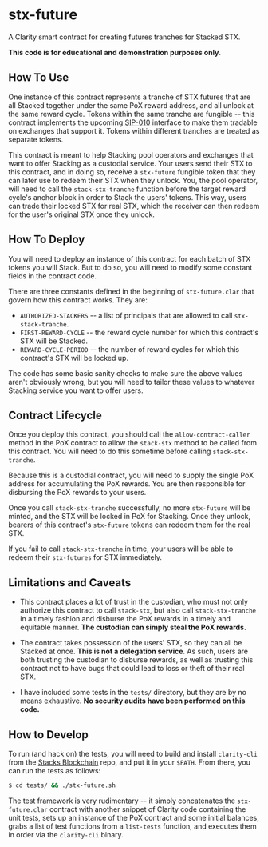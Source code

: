 # stx-future

A Clarity smart contract for creating futures tranches for Stacked STX.

**This code is for educational and demonstration purposes only**.

## How To Use

One instance of this contract represents a tranche of STX futures that are
all Stacked together under the same PoX reward address, and all
unlock at the same reward cycle.  Tokens within the same tranche are fungible --
this contract implements the upcoming
[SIP-010](https://github.com/stacksgov/sips/pull/5) interface to make them
tradable on exchanges that support it.  Tokens within different tranches are
treated as separate tokens.

This contract is meant to help Stacking pool operators and exchanges that want to
offer Stacking as a custodial service.  Your users send their STX to this contract,
and in doing so, receive a `stx-future` fungible token that they can later use
to redeem their STX when they unlock.  You, the pool operator, will need to 
call the `stack-stx-tranche` function before the target reward cycle's anchor
block in order to Stack the users' tokens.  This way, users can trade their
locked STX for real STX, which the receiver can then redeem for the user's
original STX once they unlock.

## How To Deploy 

You will need to deploy an instance of this contract for each batch of STX
tokens you will Stack.  But to do so, you will need to modify some constant 
fields in the contract code.

There are three constants defined in the beginning of `stx-future.clar` that
govern how this contract works.  They are:

* `AUTHORIZED-STACKERS` -- a list of principals that are allowed to call
  `stx-stack-tranche`.
* `FIRST-REWARD-CYCLE` -- the reward cycle number for which this contract's STX
  will be Stacked.
* `REWARD-CYCLE-PERIOD` -- the number of reward cycles for which this contract's
  STX will be locked up.

The code has some basic sanity checks to make sure the above values aren't
obviously wrong, but you will need to tailor these values to whatever Stacking
service you want to offer users.

## Contract Lifecycle

Once you deploy this contract, you should call the `allow-contract-caller` method
in the PoX contract to allow the `stack-stx` method to be called from this
contract.  You will need to do this sometime before calling `stack-stx-tranche`.

Because this is a custodial contract, you will need to supply the single PoX
address for accumulating the PoX rewards.  You are then responsible for disbursing
the PoX rewards to your users.

Once you call `stack-stx-tranche` successfully, no more `stx-future` will be
minted, and the STX will be locked in PoX for Stacking.  Once they unlock,
bearers of this contract's `stx-future` tokens can redeem them for the real STX.

If you fail to call `stack-stx-tranche` in time, your users will be able to
redeem their `stx-futures` for STX immediately.

## Limitations and Caveats

* This contract places a lot of trust in the custodian, who must not only
  authorize this contract to call `stack-stx`, but also call `stack-stx-tranche`
in a timely fashion and disburse the PoX rewards in a timely and equitable
manner.  **The custodian can simply steal the PoX rewards.**

* The contract takes possession of the users' STX, so they can all be Stacked at
  once.  **This is not a delegation service**.  As such, users are both trusting
the custodian to disburse rewards, as well as trusting this contract not to have
bugs that could lead to loss or theft of their real STX.

* I have included some tests in the `tests/` directory, but they are by no means
  exhaustive.  **No security audits have been performed on this code.**

## How to Develop

To run (and hack on) the tests, you will need to build and install `clarity-cli` from the
[Stacks Blockchain](https://github.com/blockstack/stacks-blockchain) repo, and
put it in your `$PATH`.  From there, you can run the tests as follows:

```bash
$ cd tests/ && ./stx-future.sh
```

The test framework is very rudimentary -- it simply concatenates the
`stx-future.clar` contract with another snippet of Clarity code containing the
unit tests, sets up an instance of the PoX contract and some initial balances,
grabs a list of test functions from a `list-tests` function, and
executes them in order via the `clarity-cli` binary.
